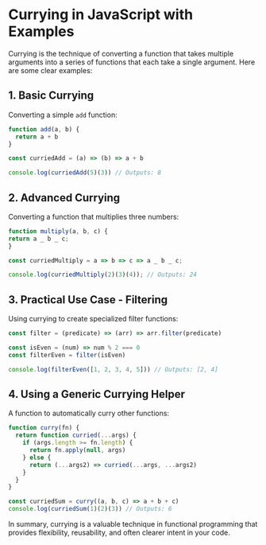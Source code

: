 # Currying in JavaScript with Examples

Currying is the technique of converting a function that takes multiple arguments into a series of functions that each take a single argument. Here are some clear examples:

## 1. Basic Currying

Converting a simple `add` function:

```javascript
function add(a, b) {
  return a + b
}

const curriedAdd = (a) => (b) => a + b

console.log(curriedAdd(5)(3)) // Outputs: 8
```

## 2. Advanced Currying

Converting a function that multiplies three numbers:

```javascript
function multiply(a, b, c) {
return a _ b _ c;
}

const curriedMultiply = a => b => c => a _ b _ c;

console.log(curriedMultiply(2)(3)(4)); // Outputs: 24
```

## 3. Practical Use Case - Filtering

Using currying to create specialized filter functions:

```javascript
const filter = (predicate) => (arr) => arr.filter(predicate)

const isEven = (num) => num % 2 === 0
const filterEven = filter(isEven)

console.log(filterEven([1, 2, 3, 4, 5])) // Outputs: [2, 4]
```

## 4. Using a Generic Currying Helper

A function to automatically curry other functions:

```javascript
function curry(fn) {
  return function curried(...args) {
    if (args.length >= fn.length) {
      return fn.apply(null, args)
    } else {
      return (...args2) => curried(...args, ...args2)
    }
  }
}

const curriedSum = curry((a, b, c) => a + b + c)
console.log(curriedSum(1)(2)(3)) // Outputs: 6
```

In summary, currying is a valuable technique in functional programming that provides flexibility, reusability, and often clearer intent in your code.
